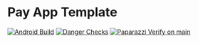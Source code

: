 # Pay App Template

[![Android Build](https://github.com/jvillad1/PayApp/actions/workflows/android_build.yml/badge.svg)](https://github.com/jvillad1/PayApp/actions/workflows/android_build.yml)
[![Danger Checks](https://github.com/jvillad1/PayApp/actions/workflows/danger_checks.yml/badge.svg)](https://github.com/jvillad1/PayApp/actions/workflows/danger_checks.yml)
[![Paparazzi Verify on main](https://github.com/jvillad1/PayApp/actions/workflows/paparazzi-verify.yml/badge.svg)](https://github.com/jvillad1/PayApp/actions/workflows/paparazzi-verify.yml)
